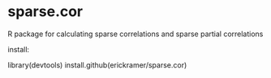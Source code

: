 sparse.cor
==========

R package for calculating sparse correlations and sparse partial correlations

install:

library(devtools)
install.github(erickramer/sparse.cor)
